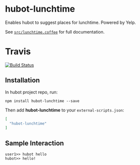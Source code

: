 # hubot-lunchtime

Enables hubot to suggest places for lunchtime. Powered by Yelp.

See [`src/lunchtime.coffee`](src/lunchtime.coffee) for full documentation.

# Travis

[![Build Status](https://travis-ci.org/jvarness/hubot-lunchtime.svg)](https://travis-ci.org/jvarness/hubot-lunchtime)

## Installation

In hubot project repo, run:

`npm install hubot-lunchtime --save`

Then add **hubot-lunchtime** to your `external-scripts.json`:

```json
[
  "hubot-lunchtime"
]
```

## Sample Interaction

```
user1>> hubot hello
hubot>> hello!
```
